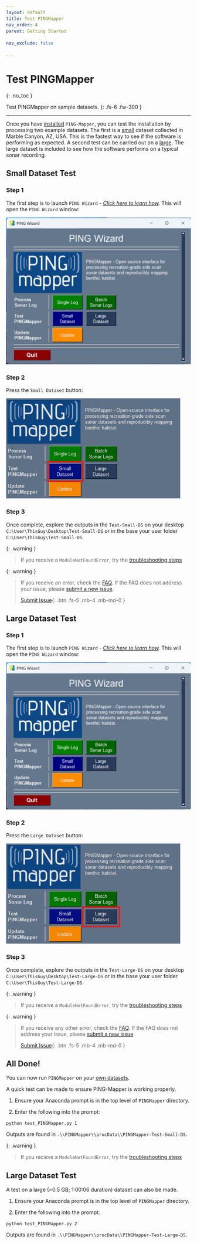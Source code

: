 ```yaml
---
layout: default
title: Test PINGMapper
nav_order: 4
parent: Getting Started

nav_exclude: false

---
```


# Test PINGMapper
{: .no_toc }

Test PINGMapper on sample datasets.
{: .fs-6 .fw-300 }

---

Once you have [installed](./Installation.md) `PING-Mapper`, you can test the installation by processing two example datasets. The first is a [small](#small-dataset-test) dataset collected in Marble Canyon, AZ, USA. This is the fastest way to see if the software is performing as expected. A second test can be carried out on a [large](#large-dataset-test). The large dataset is included to see how the software performs on a typical sonar recording. 

## Small Dataset Test

### Step 1
The first step is to launch `PING Wizard` - *[Click here to learn how](./PINGWizard.md).* This will open the `PING Wizard` window:

<img src="../../assets/running/PINGWizard_gui.PNG"/>

### Step 2
Press the `Small Dataset` button:

<img src="../../assets/running/pingwizard_test.PNG"/>

### Step 3
Once complete, explore the outputs in the `Test-Small-DS` on your desktop `C:\User\ThisGuy\Desktop\Test-Small-DS` or in the base your user folder `C:\User\ThisGuy\Test-Small-DS`.

{: .warning }
> If you receive a `ModuleNotFoundError`, try the [troubleshooting steps](../faq.md/#modulenotfounderror)

{: .warning }
> If you receive an error, check the [FAQ](../faq.md). If the FAQ does not address your issue, please [submit a new issue](https://github.com/CameronBodine/PINGMapper/issues). 
> 
> [Submit Issue](https://github.com/CameronBodine/PINGMapper){: .btn .fs-5 .mb-4 .mb-md-0 }

## Large Dataset Test

### Step 1
The first step is to launch `PING Wizard` - *[Click here to learn how](./PINGWizard.md).* This will open the `PING Wizard` window:

<img src="../../assets/running/PINGWizard_gui.PNG"/>

### Step 2
Press the `Large Dataset` button:

<img src="../../assets/running/pingwizard_test_large.PNG"/>

### Step 3
Once complete, explore the outputs in the `Test-Large-DS` on your desktop `C:\User\ThisGuy\Desktop\Test-Large-DS` or in the base your user folder `C:\User\ThisGuy\Test-Large-DS`.

{: .warning }
> If you receive a `ModuleNotFoundError`, try the [troubleshooting steps](../faq.md/#modulenotfounderror)

{: .warning }
> If you receive any other error, check the [FAQ](../faq.md). If the FAQ does not address your issue, please [submit a new issue](https://github.com/CameronBodine/PINGMapper/issues). 
>
> [Submit Issue](https://github.com/CameronBodine/PINGMapper){: .btn .fs-5 .mb-4 .mb-md-0 }

## All Done!

You can now run `PINGMapper` on your [own datasets](./Running.md).







A quick test can be made to ensure PING-Mapper is working properly.
1. Ensure your Anaconda prompt is in the top level of `PINGMapper` directory.

2. Enter the following into the prompt:  
```
python test_PINGMapper.py 1
```

Outputs are found in `.\\PINGMapper\\procData\\PINGMapper-Test-Small-DS`.

{: .warning }
> If you recieve a `ModuleNotFoundError`, try the [troubleshooting steps](../faq.md/#modulenotfounderror)

## Large Dataset Test
A test on a large (~0.5 GB; 1:00:06 duration) dataset can also be made.
1. Ensure your Anaconda prompt is in the top level of `PINGMapper` directory.

2. Enter the following into the prompt:  
```
python test_PINGMapper.py 2
```

Outputs are found in `.\\PINGMapper\\procData\\PINGMapper-Test-Large-DS`.
